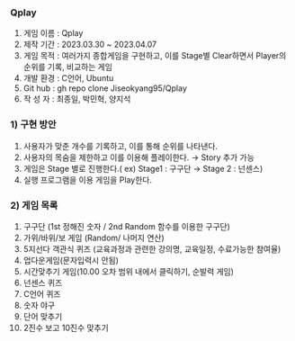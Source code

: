 ### Qplay
1. 게임 이름 : Qplay
2. 제작 기간 : 2023.03.30 ~ 2023.04.07
3. 게임 목적 : 여러가지 종합게임을 구현하고, 이를 Stage별 Clear하면서 Player의 순위를 기록, 비교하는 게임
4. 개발 환경 : C언어, Ubuntu
5. Git hub : gh repo clone Jiseokyang95/Qplay
6. 작 성 자 : 최종일, 박민혁, 양지석

### 1) 구현 방안

1. 사용자가 맞춘 개수를 기록하고, 이를 통해 순위를 나타낸다.
2. 사용자의 목숨을 제한하고 이를 이용해 플레이한다. → Story 추가 가능
3. 게임은 Stage 별로 진행한다.( ex) Stage1 : 구구단 → Stage 2 : 넌센스)
4. 실행 프로그램을 이용 게임을 Play한다.

### 2) 게임 목록

1. 구구단 (1st 정해진 숫자 / 2nd Random 함수를 이용한 구구단)
2. 가위/바위/보 게임 (Random/ 나머지 연산)
3. 5지선다 객관식 퀴즈 (교육과정과 관련한 강의명, 교육일정, 수료가능한 참여율)
4. 업다운게임(문자입력시 안됨)
5. 시간맞추기 게임(10.00 오차 범위 내에서 클릭하기, 순발력 게임)
6. 넌센스 퀴즈
7. C언어 퀴즈
8. 숫자 야구
9. 단어 맞추기
10. 2진수 보고 10진수 맞추기
